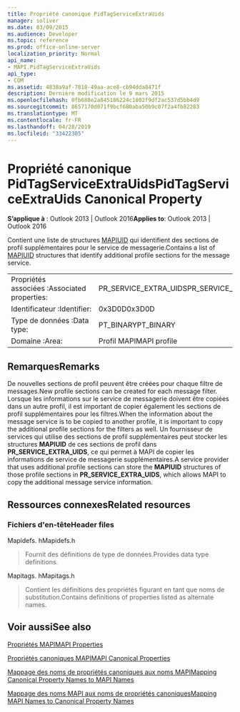 ```yaml
---
title: Propriété canonique PidTagServiceExtraUids
manager: soliver
ms.date: 03/09/2015
ms.audience: Developer
ms.topic: reference
ms.prod: office-online-server
localization_priority: Normal
api_name:
- MAPI.PidTagServiceExtraUids
api_type:
- COM
ms.assetid: 4838a9af-7818-49aa-ace8-cb94dda8471f
description: Dernière modification le 9 mars 2015
ms.openlocfilehash: 0fb688e2a845186224c1802f9df2ac537d5bb4d9
ms.sourcegitcommit: 8657170d071f9bcf680aba50b9c07f2a4fb82283
ms.translationtype: MT
ms.contentlocale: fr-FR
ms.lasthandoff: 04/28/2019
ms.locfileid: "33422305"
---
```

# <a name="pidtagserviceextrauids-canonical-property"></a><span data-ttu-id="a8aec-103">Propriété canonique PidTagServiceExtraUids</span><span class="sxs-lookup"><span data-stu-id="a8aec-103">PidTagServiceExtraUids Canonical Property</span></span>

  
  
<span data-ttu-id="a8aec-104">**S’applique à** : Outlook 2013 | Outlook 2016</span><span class="sxs-lookup"><span data-stu-id="a8aec-104">**Applies to**: Outlook 2013 | Outlook 2016</span></span> 
  
<span data-ttu-id="a8aec-105">Contient une liste de structures [MAPIUID](mapiuid.md) qui identifient des sections de profil supplémentaires pour le service de messagerie.</span><span class="sxs-lookup"><span data-stu-id="a8aec-105">Contains a list of [MAPIUID](mapiuid.md) structures that identify additional profile sections for the message service.</span></span> 
  
|||
|:-----|:-----|
|<span data-ttu-id="a8aec-106">Propriétés associées :</span><span class="sxs-lookup"><span data-stu-id="a8aec-106">Associated properties:</span></span>  <br/> |<span data-ttu-id="a8aec-107">PR_SERVICE_EXTRA_UIDS</span><span class="sxs-lookup"><span data-stu-id="a8aec-107">PR_SERVICE_EXTRA_UIDS</span></span>  <br/> |
|<span data-ttu-id="a8aec-108">Identificateur :</span><span class="sxs-lookup"><span data-stu-id="a8aec-108">Identifier:</span></span>  <br/> |<span data-ttu-id="a8aec-109">0x3D0D</span><span class="sxs-lookup"><span data-stu-id="a8aec-109">0x3D0D</span></span>  <br/> |
|<span data-ttu-id="a8aec-110">Type de données :</span><span class="sxs-lookup"><span data-stu-id="a8aec-110">Data type:</span></span>  <br/> |<span data-ttu-id="a8aec-111">PT_BINARY</span><span class="sxs-lookup"><span data-stu-id="a8aec-111">PT_BINARY</span></span>  <br/> |
|<span data-ttu-id="a8aec-112">Domaine :</span><span class="sxs-lookup"><span data-stu-id="a8aec-112">Area:</span></span>  <br/> |<span data-ttu-id="a8aec-113">Profil MAPI</span><span class="sxs-lookup"><span data-stu-id="a8aec-113">MAPI profile</span></span>  <br/> |
   
## <a name="remarks"></a><span data-ttu-id="a8aec-114">Remarques</span><span class="sxs-lookup"><span data-stu-id="a8aec-114">Remarks</span></span>

<span data-ttu-id="a8aec-115">De nouvelles sections de profil peuvent être créées pour chaque filtre de messages.</span><span class="sxs-lookup"><span data-stu-id="a8aec-115">New profile sections can be created for each message filter.</span></span> <span data-ttu-id="a8aec-116">Lorsque les informations sur le service de messagerie doivent être copiées dans un autre profil, il est important de copier également les sections de profil supplémentaires pour les filtres.</span><span class="sxs-lookup"><span data-stu-id="a8aec-116">When the information about the message service is to be copied to another profile, it is important to copy the additional profile sections for the filters as well.</span></span> <span data-ttu-id="a8aec-117">Un fournisseur de services qui utilise des sections de profil supplémentaires peut stocker les structures **MAPIUID** de ces sections de profil dans **PR_SERVICE_EXTRA_UIDS**, ce qui permet à MAPI de copier les informations de service de messagerie supplémentaires.</span><span class="sxs-lookup"><span data-stu-id="a8aec-117">A service provider that uses additional profile sections can store the **MAPIUID** structures of those profile sections in **PR_SERVICE_EXTRA_UIDS**, which allows MAPI to copy the additional message service information.</span></span>
  
## <a name="related-resources"></a><span data-ttu-id="a8aec-118">Ressources connexes</span><span class="sxs-lookup"><span data-stu-id="a8aec-118">Related resources</span></span>

### <a name="header-files"></a><span data-ttu-id="a8aec-119">Fichiers d'en-tête</span><span class="sxs-lookup"><span data-stu-id="a8aec-119">Header files</span></span>

<span data-ttu-id="a8aec-120">Mapidefs. h</span><span class="sxs-lookup"><span data-stu-id="a8aec-120">Mapidefs.h</span></span>
  
> <span data-ttu-id="a8aec-121">Fournit des définitions de type de données.</span><span class="sxs-lookup"><span data-stu-id="a8aec-121">Provides data type definitions.</span></span>
    
<span data-ttu-id="a8aec-122">Mapitags. h</span><span class="sxs-lookup"><span data-stu-id="a8aec-122">Mapitags.h</span></span>
  
> <span data-ttu-id="a8aec-123">Contient les définitions des propriétés figurant en tant que noms de substitution.</span><span class="sxs-lookup"><span data-stu-id="a8aec-123">Contains definitions of properties listed as alternate names.</span></span>
    
## <a name="see-also"></a><span data-ttu-id="a8aec-124">Voir aussi</span><span class="sxs-lookup"><span data-stu-id="a8aec-124">See also</span></span>



[<span data-ttu-id="a8aec-125">Propriétés MAPI</span><span class="sxs-lookup"><span data-stu-id="a8aec-125">MAPI Properties</span></span>](mapi-properties.md)
  
[<span data-ttu-id="a8aec-126">Propriétés canoniques MAPI</span><span class="sxs-lookup"><span data-stu-id="a8aec-126">MAPI Canonical Properties</span></span>](mapi-canonical-properties.md)
  
[<span data-ttu-id="a8aec-127">Mappage des noms de propriétés canoniques aux noms MAPI</span><span class="sxs-lookup"><span data-stu-id="a8aec-127">Mapping Canonical Property Names to MAPI Names</span></span>](mapping-canonical-property-names-to-mapi-names.md)
  
[<span data-ttu-id="a8aec-128">Mappage des noms MAPI aux noms de propriétés canoniques</span><span class="sxs-lookup"><span data-stu-id="a8aec-128">Mapping MAPI Names to Canonical Property Names</span></span>](mapping-mapi-names-to-canonical-property-names.md)

